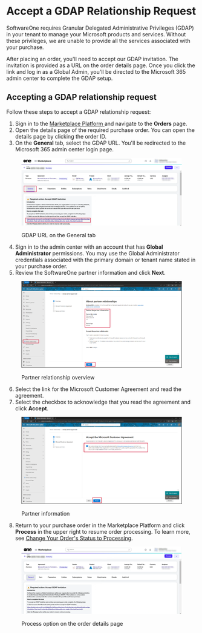 # Accept a GDAP Relationship Request

SoftwareOne requires Granular Delegated Administrative Privileges (GDAP) in your tenant to manage your Microsoft products and services. Without these privileges, we are unable to provide all the services associated with your purchase.&#x20;

After placing an order, you'll need to accept our GDAP invitation. The invitation is provided as a URL on the order details page. Once you click the link and log in as a Global Admin, you'll be directed to the Microsoft 365 admin center to complete the GDAP setup.

## Accepting a GDAP relationship request

Follow these steps to accept a GDAP relationship request:

1. Sign in to the [Marketplace Platform ](https://portal.platform.softwareone.com/)and navigate to the **Orders** page.
2. Open the details page of the required purchase order. You can open the details page by clicking the order ID.
3. On the **General** tab, select the GDAP URL. You'll be redirected to the Microsoft 365 admin center login page.

<figure><img src="../../../.gitbook/assets/csp_gdap_accept.png" alt=""><figcaption><p>GDAP URL on the General tab</p></figcaption></figure>

4. Sign in to the admin center with an account that has **Global Administrator** permissions. You may use the Global Administrator credentials associated with the primary domain or tenant name stated in your purchase order.
5. Review the SoftwareOne partner information and click **Next**.

<figure><img src="../../../.gitbook/assets/csp_partner_information.png" alt=""><figcaption><p>Partner relationship overview</p></figcaption></figure>

6. Select the link for the Microsoft Customer Agreement and read the agreement.
7. Select the checkbox to acknowledge that you read the agreement and click **Accept**.

<figure><img src="../../../.gitbook/assets/csp_partner_accept_agreement.png" alt=""><figcaption><p>Partner information</p></figcaption></figure>

8. Return to your purchase order in the Marketplace Platform and click **Process** in the upper right to resume order processing. To learn more, see [Change Your Order's Status to Processing](https://open.gitbook.com/~site/site_NS3El/~/revisions/LgeUIoeUCxhXO2vTkTnx/modules-and-features/marketplace/orders/set-an-order-to-processing).

<figure><img src="../../../.gitbook/assets/csp_gdap_accept_process.png" alt=""><figcaption><p>Process option on the order details page</p></figcaption></figure>
